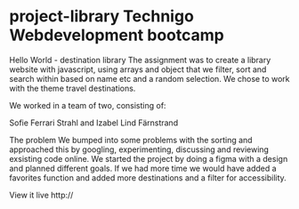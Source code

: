 # project-library Technigo Webdevelopment bootcamp

Hello World - destination library
The assignment was to create a library website with javascript, using arrays and object that we filter, sort and search within based on name etc and a random selection. We chose to work with the theme travel destinations.

We worked in a team of two, consisting of:

Sofie Ferrari Strahl and Izabel Lind Färnstrand

The problem
We bumped into some problems with the sorting and approached this by googling, experimenting, discussing and reviewing exsisting code online. We started the project by doing a figma with a design and planned different goals. If we had more time we would have added a favorites function and added more destinations and a filter for accessibility. 

View it live
http://